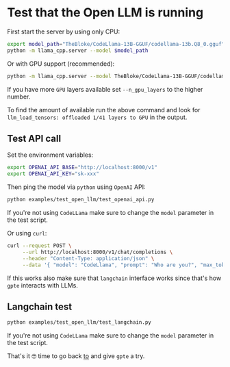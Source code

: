 # Test that the Open LLM is running

First start the server by using only CPU:

```bash
export model_path="TheBloke/CodeLlama-13B-GGUF/codellama-13b.Q8_0.gguf"
python -m llama_cpp.server --model $model_path
```

Or with GPU support (recommended):

```bash
python -m llama_cpp.server --model TheBloke/CodeLlama-13B-GGUF/codellama-13b.Q8_0.gguf --n_gpu_layers 1
```

If you have more `GPU` layers available set `--n_gpu_layers` to the higher number.

To find the amount of available  run the above command and look for `llm_load_tensors: offloaded 1/41 layers to GPU` in the output.

## Test API call

Set the environment variables:

```bash
export OPENAI_API_BASE="http://localhost:8000/v1"
export OPENAI_API_KEY="sk-xxx"
````

Then ping the model via `python` using `OpenAI` API:

```bash
python examples/test_open_llm/test_openai_api.py
```

If you're not using `CodeLLama` make sure to change the `model` parameter in the test script.

Or using `curl`:

```bash
curl --request POST \
     --url http://localhost:8000/v1/chat/completions \
     --header "Content-Type: application/json" \
     --data '{ "model": "CodeLlama", "prompt": "Who are you?", "max_tokens": 60}'
```

If this works also make sure that `langchain` interface works since that's how `gpte` interacts with LLMs.

## Langchain test

```bash
python examples/test_open_llm/test_langchain.py
```

If you're not using `CodeLLama` make sure to change the `model` parameter in the test script.

That's it 🤓 time to go back [to](/docs/open_models.md#running-the-example) and give `gpte` a try.

